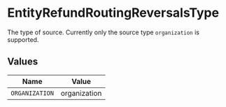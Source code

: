 # EntityRefundRoutingReversalsType

The type of source. Currently only the source type `organization` is supported.


## Values

| Name           | Value          |
| -------------- | -------------- |
| `ORGANIZATION` | organization   |